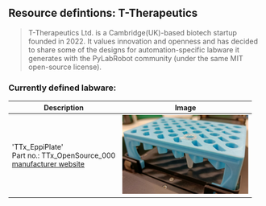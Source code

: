 
## Resource defintions: T-Therapeutics

> T-Therapeutics Ltd. is a Cambridge(UK)-based biotech startup founded in 2022. It values innovation and openness and has decided to share some of the designs for automation-specific labware it generates with the PyLabRobot community (under the same MIT open-source license).

### Currently defined labware:

| Description               | Image              |
|--------------------|--------------------|
| 'TTx_EppiPlate'<br>Part no.: TTx_OpenSource_000<br>[manufacturer website](https://tbd) | <img src="ims/TTx_24_EppiPlate.png" alt="TTx_EppiPlate" width="250"/> |
